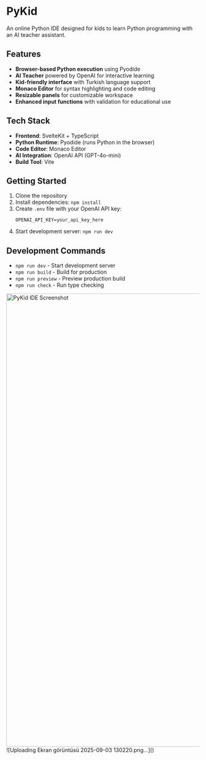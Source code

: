 # PyKid

An online Python IDE designed for kids to learn Python programming with an AI teacher assistant.

## Features

- **Browser-based Python execution** using Pyodide
- **AI Teacher** powered by OpenAI for interactive learning
- **Kid-friendly interface** with Turkish language support
- **Monaco Editor** for syntax highlighting and code editing
- **Resizable panels** for customizable workspace
- **Enhanced input functions** with validation for educational use

## Tech Stack

- **Frontend**: SvelteKit + TypeScript
- **Python Runtime**: Pyodide (runs Python in the browser)
- **Code Editor**: Monaco Editor
- **AI Integration**: OpenAI API (GPT-4o-mini)
- **Build Tool**: Vite

## Getting Started

1. Clone the repository
2. Install dependencies: `npm install`
3. Create `.env` file with your OpenAI API key:
   ```
   OPENAI_API_KEY=your_api_key_here
   ```
4. Start development server: `npm run dev`

## Development Commands

- `npm run dev` - Start development server
- `npm run build` - Build for production
- `npm run preview` - Preview production build
- `npm run check` - Run type checking

<img width="2557" height="1181" alt="PyKid IDE Screenshot" src="https://github.com/user-attachments/assets/ac6234a7-ba85-4d84-b6c0-effe671d7313" />
![Uploading Ekran görüntüsü 2025-09-03 130220.png…]()
